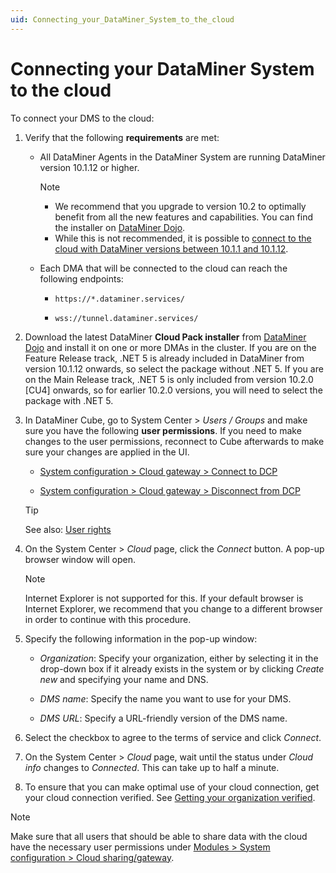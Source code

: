 ```yaml
---
uid: Connecting_your_DataMiner_System_to_the_cloud
---
```


# Connecting your DataMiner System to the cloud

To connect your DMS to the cloud:

1. Verify that the following **requirements** are met:

   - All DataMiner Agents in the DataMiner System are running DataMiner version 10.1.12 or higher.

     > [!Note]
     >
     > - We recommend that you upgrade to version 10.2 to optimally benefit from all the new features and capabilities. You can find the installer on [DataMiner Dojo](https://community.dataminer.services/downloads/).
     > - While this is not recommended, it is possible to [connect to the cloud with DataMiner versions between 10.1.1 and 10.1.12](xref:Connecting_with_older_DataMiner_versions).

   - Each DMA that will be connected to the cloud can reach the following endpoints:

     - ``https://*.dataminer.services/``

     - ``wss://tunnel.dataminer.services/``

1. Download the latest DataMiner **Cloud Pack installer** from [DataMiner Dojo](https://community.dataminer.services/downloads/) and install it on one or more DMAs in the cluster. If you are on the Feature Release track, .NET 5 is already included in DataMiner from version 10.1.12 onwards, so select the package without .NET 5. If you are on the Main Release track, .NET 5 is only included from version 10.2.0 \[CU4] onwards, so for earlier 10.2.0 versions, you will need to select the package with .NET 5.

1. In DataMiner Cube, go to System Center \> *Users / Groups* and make sure you have the following **user permissions**. If you need to make changes to the user permissions, reconnect to Cube afterwards to make sure your changes are applied in the UI.

   - [System configuration > Cloud gateway > Connect to DCP](xref:DataMiner_user_permissions#modules--system-configuration--cloud-sharinggateway--connect-to-clouddcp)

   - [System configuration > Cloud gateway > Disconnect from DCP](xref:DataMiner_user_permissions#modules--system-configuration--cloud-sharinggateway--disconnect-from-clouddcp)

   > [!TIP]
   > See also: [User rights](xref:User_rights)

1. On the System Center \> *Cloud* page, click the *Connect* button. A pop-up browser window will open.

   > [!NOTE]
   > Internet Explorer is not supported for this. If your default browser is Internet Explorer, we recommend that you change to a different browser in order to continue with this procedure.

1. Specify the following information in the pop-up window:

   - *Organization*: Specify your organization, either by selecting it in the drop-down box if it already exists in the system or by clicking *Create new* and specifying your name and DNS.

   - *DMS name*: Specify the name you want to use for your DMS.

   - *DMS URL*: Specify a URL-friendly version of the DMS name.

1. Select the checkbox to agree to the terms of service and click *Connect*.

1. On the System Center \> *Cloud* page, wait until the status under *Cloud info* changes to *Connected*. This can take up to half a minute.

1. To ensure that you can make optimal use of your cloud connection, get your cloud connection verified. See [Getting your organization verified](xref:CloudConnectionVerification).

> [!NOTE]
> Make sure that all users that should be able to share data with the cloud have the necessary user permissions under [Modules > System configuration > Cloud sharing/gateway](xref:DataMiner_user_permissions#modules--system-configuration--cloud-sharinggateway).
